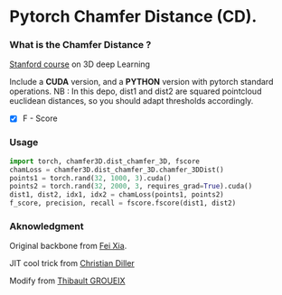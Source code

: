 # Pytorch Chamfer Distance (CD).

### What is the Chamfer Distance ? 

[Stanford course](http://graphics.stanford.edu/courses/cs468-17-spring/LectureSlides/L14%20-%203d%20deep%20learning%20on%20point%20cloud%20representation%20(analysis).pdf) on 3D deep Learning

Include a **CUDA** version, and a **PYTHON** version with pytorch standard operations.
NB : In this depo, dist1 and dist2 are squared pointcloud euclidean distances, so you should adapt thresholds accordingly.

- [x] F - Score  


### Usage

```python
import torch, chamfer3D.dist_chamfer_3D, fscore
chamLoss = chamfer3D.dist_chamfer_3D.chamfer_3DDist()
points1 = torch.rand(32, 1000, 3).cuda()
points2 = torch.rand(32, 2000, 3, requires_grad=True).cuda()
dist1, dist2, idx1, idx2 = chamLoss(points1, points2)
f_score, precision, recall = fscore.fscore(dist1, dist2)
```

### Aknowledgment 

Original backbone from [Fei Xia](https://github.com/fxia22/pointGAN/blob/master/nndistance/src/nnd_cuda.cu).

JIT cool trick from [Christian Diller](https://github.com/chrdiller)

Modify from [Thibault GROUEIX](https://github.com/ThibaultGROUEIX/ChamferDistancePytorch)


